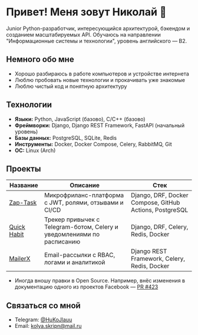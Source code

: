 # Привет! Меня зовут Николай 👋
Junior Python-разработчик, интересующийся архитектурой, бэкендом и созданием масштабируемых API.
Обучаюсь на направлении "Информационные системы и технологии", уровень английского — B2.

## Немного обо мне
- Хорошо разбираюсь в работе компьютеров и устройстве интернета
- Люблю пробовать новые технологии и прокачивать уже знакомые
- Люблю чистый код и понятную архитектуру

## Технологии
- **Языки:** Python, JavaScript (базово), C/C++ (базово)
- **Фреймворки:** Django, Django REST Framework, FastAPI (начальный уровень)
- **Базы данных:** PostgreSQL, SQLite, Redis
- **Инструменты:** Docker, Docker Compose, Celery, RabbitMQ, Git
- **ОС:** Linux (Arch)

## Проекты

| Название | Описание | Стек |
|----------|----------|------|
| [Zap-Task](https://github.com/github-main-user/zap-task) | Микрофриланс-платформа с JWT, ролями, отзывами и CI/CD | Django, DRF, Docker Compose, GitHub Actions, PostgreSQL |
| [Quick Habit](https://github.com/github-main-user/quick-habit) | Трекер привычек с Telegram-ботом, Celery и уведомлениями по расписанию | Django, DRF, Celery, Redis, Docker |
| [MailerX](https://github.com/github-main-user/mailerx) | Email-рассылки с RBAC, логами и аналитикой | Django REST Framework, Celery, Redis, Docker |

- Иногда вношу правки в Open Source. Например, внёс изменения в документацию одного из проектов Facebook — [PR #423](https://github.com/facebook/pyrefly/pull/423)

## Связаться со мной
- Telegram: [@HuKoJlauu](https://t.me/HuKoJlauu)
- Email: kolya.skripn@mail.ru
